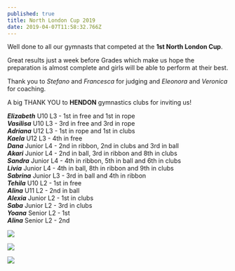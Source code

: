 ```yaml
---
published: true
title: North London Cup 2019
date: 2019-04-07T11:58:32.766Z
---
```

Well done to all our gymnasts that competed at the **1st North London Cup**.

Great results just a week before Grades which make us hope the preparation is almost complete and girls will be able to perform at their best.

Thank you to _Stefano_ and _Francesca_ for judging and _Eleonora_ and _Veronica_ for coaching.

A big THANK YOU to **HENDON** gymnastics clubs for inviting us!

**_Elizabeth_** U10 L3 - 1st in free and 1st in rope\
**_Vasilisa_** U10 L3 - 3rd in free and 3rd in rope\
**_Adriana_** U12 L3 - 1st in rope and 1st in clubs\
**_Kaela_** U12 L3 - 4th in free\
**_Dana_** Junior L4 - 2nd in ribbon, 2nd in clubs and 3rd in ball\
**_Akari_** Junior L4 - 2nd in ball, 3rd in ribbon and 8th in clubs\
**_Sandra_** Junior L4 - 4th in ribbon, 5th in ball and 6th in clubs\
**_Livia_** Junior L4 - 4th in ball, 8th in ribbon and 9th in clubs\
**_Sabrina_** Junior L3 - 3rd in ball and 4th in ribbon\
**_Tehila_** U10 L2 - 1st in free\
**_Alina_** U11 L2 - 2nd in ball\
**_Alexia_** Junior L2 - 1st in clubs\
**_Saba_** Junior L2 - 3rd in clubs\
**_Yoana_** Senior L2 - 1st \
**_Alina_** Senior L2 - 2nd

![](/assets/img_20190408_100828_027.jpg)

![](/assets/img_20190407_135944.jpg)

![](/assets/img_20190408_100828_029.jpg)
